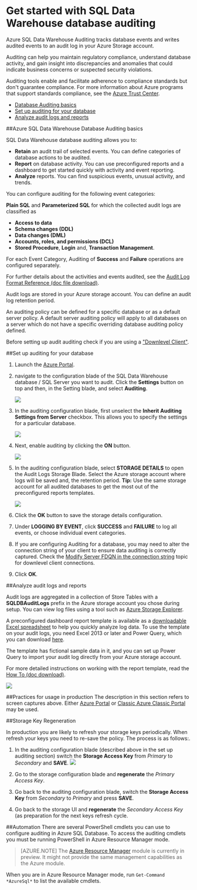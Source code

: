 <properties 
    pageTitle="Get started with SQL Data Warehouse database auditing | Microsoft Azure" 
    description="Get started with SQL Data Warehouse database auditing" 
    services="sql-data-warehouse" 
    documentationCenter="" 
    authors="twounder" 
    manager="" 
    editor=""/>

<tags 
    ms.service="sql-data-warehouse" 
    ms.workload="data-management" 
    ms.tgt_pltfrm="na" 
    ms.devlang="na" 
    ms.topic="article" 
    ms.date="10/06/2015" 
    ms.author="twounder"/>
 
# Get started with SQL Data Warehouse database auditing 
<p> Azure SQL Data Warehouse Auditing tracks database events and writes audited events to an audit log in your Azure Storage account.

Auditing can help you maintain regulatory compliance, understand  database activity, and gain insight into discrepancies and anomalies that could indicate business concerns or suspected security violations. 

Auditing tools enable and facilitate adherence to compliance standards but don't guarantee compliance. For more information about Azure programs that support standards compliance, see the <a href="http://azure.microsoft.com/support/trust-center/compliance/" target="_blank">Azure Trust Center</a>.

+ [Database Auditing basics] 
+ [Set up auditing for your database]
+ [Analyze audit logs and reports]

##<a id="subheading-1"></a>Azure SQL Data Warehouse Database Auditing basics


SQL Data Warehouse database auditing allows you to:

- **Retain** an audit trail of selected events. You can define categories of database actions  to be audited.
- **Report** on database activity. You can use preconfigured reports and a dashboard to get started quickly with activity and event reporting.
- **Analyze** reports. You can find suspicious events, unusual activity, and trends.

You can configure auditing for the following event categories:

**Plain SQL** and **Parameterized SQL** for which the collected audit logs are classified as  

- **Access to data**
- **Schema changes (DDL)**
- **Data changes (DML)**
- **Accounts, roles, and permissions (DCL)**
- **Stored Procedure**, **Login** and, **Transaction Management**.

For each Event Category, Auditing of **Success** and **Failure** operations are configured separately.

For further details about the activities and events audited, see the <a href="http://go.microsoft.com/fwlink/?LinkId=506733" target="_blank">Audit Log Format Reference (doc file download)</a>. 

Audit logs are stored in your Azure storage account. You can define an audit log retention period.

An auditing policy can be defined for a specific database or as a default server policy. A default server auditing policy will apply to all databases on a server which do not have a specific overriding database auditing policy defined.

Before setting up audit auditing check if you are using a ["Downlevel Client"](sql-data-warehouse-auditing-downlevel-clients.md).


##<a id="subheading-2"></a>Set up auditing for your database

1. Launch the <a href="https://portal.azure.com" target="_blank">Azure Portal</a>.

2. navigate to the configuration blade of the SQL Data Warehouse database / SQL Server you want to audit. Click the **Settings** button on top and then, in the Setting blade, and select **Auditing**.

    ![][1]

3. In the auditing configuration blade, first unselect the **Inherit Auditing Settings from Server** checkbox. This allows you to specify the settings for a particular database.
    
    ![][2]

4. Next, enable auditing by clicking the **ON** button.

    ![][3]

5. In the auditing configuration blade, select **STORAGE DETAILS** to open the Audit Logs Storage Blade. Select the Azure storage account where logs will be saved and, the retention period. **Tip:** Use the same storage account for all audited databases to get the most out of the preconfigured reports templates.

    ![][4]

6. Click the **OK** button to save the storage details configuration.


7. Under **LOGGING BY EVENT**, click **SUCCESS** and **FAILURE** to log all events, or choose individual event categories.


8. If you are configuring Auditing for a database, you may need to alter the connection string of your client to ensure data auditing is correctly captured. Check the [Modify Server FDQN in the connection string](sql-data-warehouse-auditing-downlevel-clients.md) topic for downlevel client connections.

9. Click **OK**.


##<a id="subheading-3">Analyze audit logs and reports</a>

Audit logs are aggregated in a collection of Store Tables with a **SQLDBAuditLogs** prefix in the Azure storage account you chose during setup. You can view log files using a tool such as <a href="http://azurestorageexplorer.codeplex.com/" target="_blank">Azure Storage Explorer</a>.

A preconfigured dashboard report template is available as a <a href="http://go.microsoft.com/fwlink/?LinkId=403540" target="_blank">downloadable Excel spreadsheet</a> to help you quickly analyze log data. To use the template on your audit logs, you need Excel 2013 or later and Power Query, which you can download <a href="http://www.microsoft.com/download/details.aspx?id=39379">here</a>. 

The template has fictional sample data in it, and you can set up Power Query to import your audit log directly from your Azure storage account. 

For more detailed instructions on working with the report template, read the <a href="http://go.microsoft.com/fwlink/?LinkId=506731">How To (doc download)</a>.

![][5]


##<a id="subheading-4">Practices for usage in production</a>
The description in this section refers to screen captures above. Either <a href="https://portal.azure.com" target="_blank">Azure Portal</a> or <a href= "https://manage.windowsazure.com/" target="_bank">Classic Azure Classic Portal</a> may be used.
 

##<a id="subheading-5"></a>Storage Key Regeneration

In production you are likely to refresh your storage keys periodically. When refresh your keys you need to re-save the policy. The process is as follows:.


1. In the auditing configuration blade (described above in the set up auditing section) switch the **Storage Access Key** from *Primary* to *Secondary* and **SAVE**.
![][4]
2. Go to the storage configuration blade and **regenerate** the *Primary Access Key*.

3. Go back to the auditing configuration blade, switch the **Storage Access Key** from *Secondary* to *Primary* and press **SAVE**.

4. Go back to the storage UI and **regenerate** the *Secondary Access Key* (as preparation for the next keys refresh cycle.
  
##<a id="subheading-6"></a>Automation
There are several PowerShell cmdlets you can use to configure auditing in Azure SQL Database. To access the auditing cmdlets you must be running PowerShell in Azure Resource Manager mode.

> [AZURE.NOTE] The  [Azure Resource Manager](https://msdn.microsoft.com/library/dn654592.aspx) module is currently in preview. It might not provide the same management capabilities as the Azure module.

When you are in Azure Resource Manager mode, run `Get-Command *AzureSql*` to list the available cmdlets.


<!--Anchors-->
[Database Auditing basics]: #subheading-1
[Set up auditing for your database]: #subheading-2
[Analyze audit logs and reports]: #subheading-3


<!--Image references-->
[1]: ./media/sql-data-warehouse-auditing-get-started/sql-data-warehouse-auditing.png
[2]: ./media/sql-data-warehouse-auditing-get-started/sql-data-warehouse-auditing-inherit.png
[3]: ./media/sql-data-warehouse-auditing-get-started/sql-data-warehouse-auditing-enable.png
[4]: ./media/sql-data-warehouse-auditing-get-started/sql-data-warehouse-auditing-storage-account.png
[5]: ./media/sql-data-warehouse-auditing-get-started/sql-data-warehouse-auditing-dashboard.png


<!--Link references-->


 

